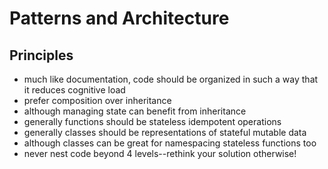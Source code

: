 Patterns and Architecture
===

## Principles

- much like documentation, code should be organized in such a way that it reduces cognitive load
- prefer composition over inheritance
- although managing state can benefit from inheritance
- generally functions should be stateless idempotent operations
- generally classes should be representations of stateful mutable data
- although classes can be great for namespacing stateless functions too
- never nest code beyond 4 levels--rethink your solution otherwise!

